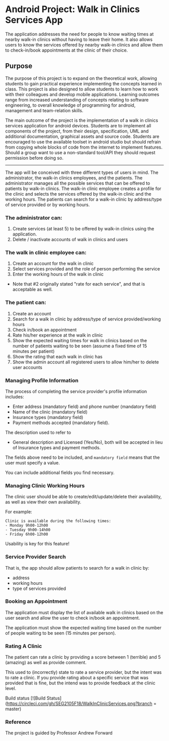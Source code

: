 # Android Project: Walk in Clinics Services App

The application addresses the need for people to know waiting times at nearby walk-in clinics without having to leave their home. It also allows users to know the services offered by nearby walk-in clinics and allow them to check-in/book appointments at the clinic of their choice.


## Purpose

The purpose of this project is to expand on the theoretical work, allowing students to gain practical experience implementing the concepts learned in class. This project is also designed to allow students to learn how to work with their colleagues and develop mobile applications. Learning outcomes range from increased understanding of concepts relating to software engineering, to overall knowledge of programming for android, management and team-relation skills.

The main outcome of the project is the implementation of a walk in clinics services application for android devices. Students are to implement all components of the project, from their design, specification, UML and additional documentation, graphical assets and source code. Students are encouraged to use the available toolset in android studio but should refrain from
copying whole blocks of code from the internet to implement features. Should a group want to use a non-standard tool/API they should request permission before doing so.

---

The app will be conceived with three different types of users in mind. The administrator, the walk-in clinics employees, and the patients. The administrator manages all the possible services that can be offered to patients by walk-in clinics. The walk-in clinic employee creates a profile for the clinic and selects the services offered by the walk-in clinic and the working hours. The patients can search for a walk-in clinic by address/type of service provided or by working hours.

### The administrator can:

1. Create services (at least 5) to be offered by walk-in clinics using the application.
2. Delete / inactivate accounts of walk in clinics and users

### The walk in clinic employee can:

1. Create an account for the walk in clinic
2. Select services provided and the role of person performing the service
3. Enter the working hours of the walk in clinic

* Note that #2 originally stated "rate for each service", and that is acceptable as well.


### The patient can:

1. Create an account
2. Search for a walk in clinic by address/type of service provided/working hours
3. Check in/book an appointment
4. Rate his/her experience at the walk in clinic
5. Show the expected waiting times for walk in clinics based on the number of patients waiting to be seen (assume a fixed time of 15 minutes per patient)
6. Show the rating that each walk in clinic has
7. Show the admin account all registered users to allow him/her to delete user accounts

### Managing Profile Information

The process of completing the service provider's profile information includes:

* Enter address (mandatory field) and phone number (mandatory field)
* Name of the clinic (mandatory field)
* Insurance types (mandatory field)
* Payment methods accepted (mandatory field).

The description used to refer to 

* General description and Licensed (Yes/No), both will be accepted in lieu of Insurance types and payment methods.

The fields above need to be included, and `mandatory field` means that the user must specify a value.

You can include additional fields you find necessary.

### Managing Clinic Working Hours

The clinic user should be able to create/edit/update/delete their availability,
as well as view their own availability.

For example:

```
Clinic is available during the following times:
- Monday 9h00-12h00
- Tuesday 9h00-14h00
- Friday 6h00-12h00
```

Usability is key for this feature!

### Service Provider Search

That is, the app should allow patients to search for a walk in clinic by:

* address
* working hours
* type of services provided

### Booking an Appointment

The application must display the list of available walk in clinics based on
the user search and allow the user to check in/book an appointment.

The application must show the expected waiting time based on the
number of people waiting to be seen (15 minutes per person).

### Rating A Clinic

The patient can rate a clinic by providing a score
between 1 (terrible) and 5 (amazing) as well as provide comment.

This used to (incorrectly) state to rate a service provider, but
the intent was to rate a clinic.  If you provide rating about
a specific service that was provided that is fine, but the intend
was to provide feedback at the clinic level.

Build status
[![Build Status](https://circleci.com/gh/SEG2105F18/WalkInClinicServices.png?branch = master)

### Reference

The project is guided by Professor Andrew Forward
